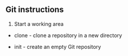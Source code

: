 ## Git instructions

1. Start a working area

* clone - clone a repository in a new directory

* init - create an empty Git repository